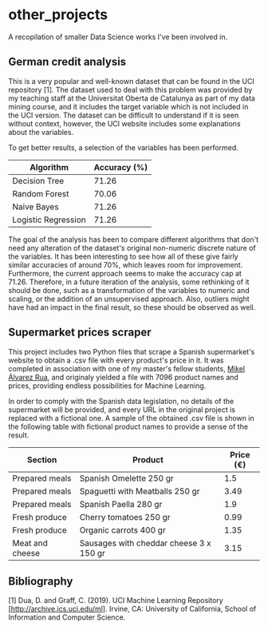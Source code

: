 # other_projects

A recopilation of smaller Data Science works I've been involved in.

## German credit analysis

This is a very popular and well-known dataset that can be found in the UCI repository [1]. The dataset used to deal with this problem was provided by my teaching staff at the Universitat Oberta de Catalunya as part of my data mining course, and it includes the target variable which is not included in the UCI version. The dataset can be difficult to understand if it is seen without context, however, the UCI website includes some explanations about the variables.

To get better results, a selection of the variables has been performed.

|  Algorithm | Accuracy (%) |
| ---------- | ------------ |
| Decision Tree | 71.26 |
| Random Forest | 70.06 |
| Naive Bayes | 71.26 |
| Logistic Regression | 71.26 |

The goal of the analysis has been to compare different algorithms that don't need any alteration of the dataset's original non-numeric discrete nature of the variables.  It has been interesting to see how all of these give fairly similar accuracies of around 70%, which leaves room for improvement. Furthermore, the current approach seems to make the accuracy cap at 71.26. Therefore, in a future iteration of the analysis, some rethinking of it should be done, such as a transformation of the variables to numeric and scaling, or the addition of an unsupervised approach. Also, outliers might have had an impact in the final result, so these should be observed as well.    

## Supermarket prices scraper

This project includes two Python files that scrape a Spanish supermarket's website to obtain a .csv file with every product's price in it. It was completed in association with one of my master's fellow students, [Mikel Álvarez Rua](https://www.linkedin.com/in/mikel-alvarez-rua/), and originaly yielded a file with 7096 product names and prices, providing endless possibilities for Machine Learning.

In order to comply with the Spanish data legislation, no details of the supermarket will be provided, and every URL in the original project is replaced with a fictional one. A sample of the obtained .csv file is shown in the following table with fictional product names to provide a sense of the result.

| Section | Product | Price (€)|
| ---------- | ------------ | -------- |
| Prepared meals | Spanish Omelette 250 gr | 1.5 |
| Prepared meals | Spaguetti with Meatballs 250 gr | 3.49 |
| Prepared meals | Spanish Paella 280 gr | 1.9 |
| Fresh produce | Cherry tomatoes 250 gr | 0.99 |
| Fresh produce | Organic carrots 400 gr | 1.35 |
| Meat and cheese | Sausages with cheddar cheese 3 x 150 gr | 3.15 |


## Bibliography

[1] Dua, D. and Graff, C. (2019). UCI Machine Learning Repository [http://archive.ics.uci.edu/ml]. Irvine, CA: University of California, School of Information and Computer Science.


